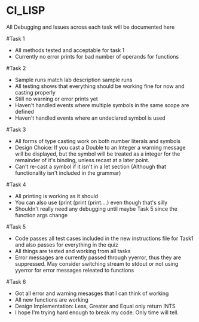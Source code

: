 # CI_LISP

All Debugging and Issues across each task will be documented here

#Task 1 
 - All methods tested and acceptable for task 1 
 - Currently no error prints for bad number of operands for functions

#Task 2
 - Sample runs match lab description sample runs
 - All testing shows that everything should be working fine for now and casting properly
 - Still no warning or error prints yet
 - Haven't handled events where multiple symbols in the same scope are defined
 - Haven't handled events where an undeclared symbol is used
 
#Task 3
 - All forms of type casting work on both number literals and symbols
 - Design Choice: If you cast a Double to an Integer a warning message will be displayed, but the symbol will be treated as a integer for the remainder of it's binding, unless recast at a later point.
 - Can't re-cast a symbol if it isn't in a let section (Although that functionality isn't included in the grammar)
 
 #Task 4
 - All printing is working as it should
 - You can also use (print (print (print....) even though that's silly
 - Shouldn't really need any debugging until maybe Task 5 since the function args change
 
 #Task 5
 - Code passes all test cases included in the new instructions file for Task1 and also passes for everything in the quiz
 - All things are tested and working from all tasks
 - Error messages are currently passed through yyerror, thus they are suppressed. May consider switching stream to stdout or not using yyerror for error messages releated to functions

#Task 6
- Got all error and warning mesasges that I can think of working
- All new functions are working
- Design Implementation: Less, Greater and Equal only return INTS
- I hope I'm trying hard enough to break my code. Only time will tell.

